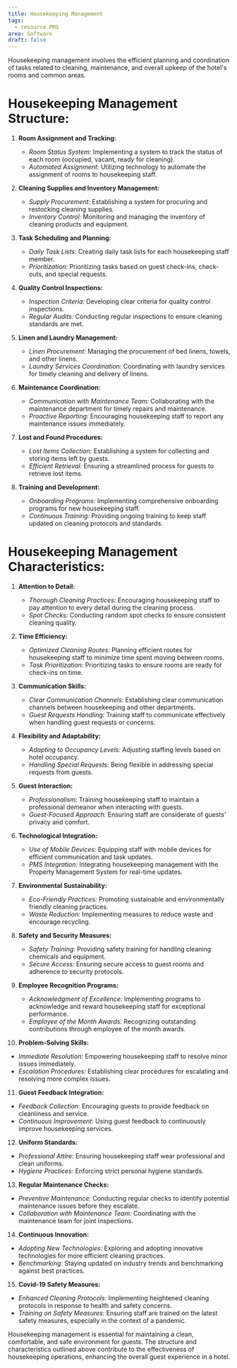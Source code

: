 ```yaml
---
title: Housekeeping Management
tags:
  - resource PMS
area: Software
draft: false
---
```


Housekeeping management involves the efficient planning and coordination of tasks related to cleaning, maintenance, and overall upkeep of the hotel's rooms and common areas. 

# Housekeeping Management Structure:

1. **Room Assignment and Tracking:**
   - *Room Status System:* Implementing a system to track the status of each room (occupied, vacant, ready for cleaning).
   - *Automated Assignment:* Utilizing technology to automate the assignment of rooms to housekeeping staff.

2. **Cleaning Supplies and Inventory Management:**
   - *Supply Procurement:* Establishing a system for procuring and restocking cleaning supplies.
   - *Inventory Control:* Monitoring and managing the inventory of cleaning products and equipment.

3. **Task Scheduling and Planning:**
   - *Daily Task Lists:* Creating daily task lists for each housekeeping staff member.
   - *Prioritization:* Prioritizing tasks based on guest check-ins, check-outs, and special requests.

4. **Quality Control Inspections:**
   - *Inspection Criteria:* Developing clear criteria for quality control inspections.
   - *Regular Audits:* Conducting regular inspections to ensure cleaning standards are met.

5. **Linen and Laundry Management:**
   - *Linen Procurement:* Managing the procurement of bed linens, towels, and other linens.
   - *Laundry Services Coordination:* Coordinating with laundry services for timely cleaning and delivery of linens.

6. **Maintenance Coordination:**
   - *Communication with Maintenance Team:* Collaborating with the maintenance department for timely repairs and maintenance.
   - *Proactive Reporting:* Encouraging housekeeping staff to report any maintenance issues immediately.

7. **Lost and Found Procedures:**
   - *Lost Items Collection:* Establishing a system for collecting and storing items left by guests.
   - *Efficient Retrieval:* Ensuring a streamlined process for guests to retrieve lost items.

8. **Training and Development:**
   - *Onboarding Programs:* Implementing comprehensive onboarding programs for new housekeeping staff.
   - *Continuous Training:* Providing ongoing training to keep staff updated on cleaning protocols and standards.

# Housekeeping Management Characteristics:

1. **Attention to Detail:**
   - *Thorough Cleaning Practices:* Encouraging housekeeping staff to pay attention to every detail during the cleaning process.
   - *Spot Checks:* Conducting random spot checks to ensure consistent cleaning quality.

2. **Time Efficiency:**
   - *Optimized Cleaning Routes:* Planning efficient routes for housekeeping staff to minimize time spent moving between rooms.
   - *Task Prioritization:* Prioritizing tasks to ensure rooms are ready for check-ins on time.

3. **Communication Skills:**
   - *Clear Communication Channels:* Establishing clear communication channels between housekeeping and other departments.
   - *Guest Requests Handling:* Training staff to communicate effectively when handling guest requests or concerns.

4. **Flexibility and Adaptability:**
   - *Adapting to Occupancy Levels:* Adjusting staffing levels based on hotel occupancy.
   - *Handling Special Requests:* Being flexible in addressing special requests from guests.

5. **Guest Interaction:**
   - *Professionalism:* Training housekeeping staff to maintain a professional demeanor when interacting with guests.
   - *Guest-Focused Approach:* Ensuring staff are considerate of guests' privacy and comfort.

6. **Technological Integration:**
   - *Use of Mobile Devices:* Equipping staff with mobile devices for efficient communication and task updates.
   - *PMS Integration:* Integrating housekeeping management with the Property Management System for real-time updates.

7. **Environmental Sustainability:**
   - *Eco-Friendly Practices:* Promoting sustainable and environmentally friendly cleaning practices.
   - *Waste Reduction:* Implementing measures to reduce waste and encourage recycling.

8. **Safety and Security Measures:**
   - *Safety Training:* Providing safety training for handling cleaning chemicals and equipment.
   - *Secure Access:* Ensuring secure access to guest rooms and adherence to security protocols.

9. **Employee Recognition Programs:**
   - *Acknowledgment of Excellence:* Implementing programs to acknowledge and reward housekeeping staff for exceptional performance.
   - *Employee of the Month Awards:* Recognizing outstanding contributions through employee of the month awards.

10. **Problem-Solving Skills:**
   - *Immediate Resolution:* Empowering housekeeping staff to resolve minor issues immediately.
   - *Escalation Procedures:* Establishing clear procedures for escalating and resolving more complex issues.

11. **Guest Feedback Integration:**
   - *Feedback Collection:* Encouraging guests to provide feedback on cleanliness and service.
   - *Continuous Improvement:* Using guest feedback to continuously improve housekeeping services.

12. **Uniform Standards:**
   - *Professional Attire:* Ensuring housekeeping staff wear professional and clean uniforms.
   - *Hygiene Practices:* Enforcing strict personal hygiene standards.

13. **Regular Maintenance Checks:**
   - *Preventive Maintenance:* Conducting regular checks to identify potential maintenance issues before they escalate.
   - *Collaboration with Maintenance Team:* Coordinating with the maintenance team for joint inspections.

14. **Continuous Innovation:**
   - *Adopting New Technologies:* Exploring and adopting innovative technologies for more efficient cleaning practices.
   - *Benchmarking:* Staying updated on industry trends and benchmarking against best practices.

15. **Covid-19 Safety Measures:**
   - *Enhanced Cleaning Protocols:* Implementing heightened cleaning protocols in response to health and safety concerns.
   - *Training on Safety Measures:* Ensuring staff are trained on the latest safety measures, especially in the context of a pandemic.

Housekeeping management is essential for maintaining a clean, comfortable, and safe environment for guests. The structure and characteristics outlined above contribute to the effectiveness of housekeeping operations, enhancing the overall guest experience in a hotel.